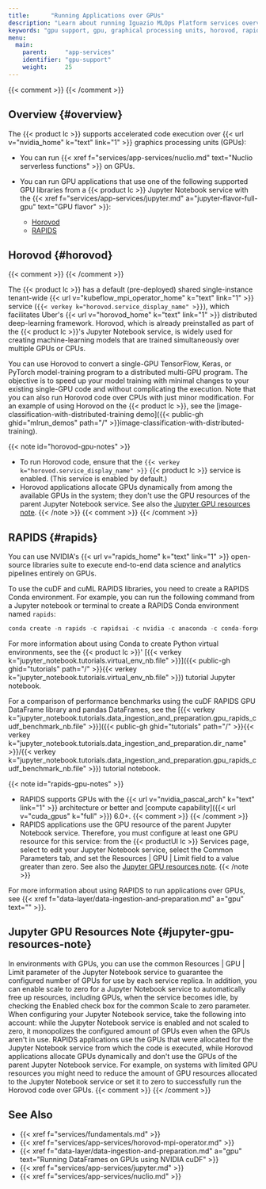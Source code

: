 ```yaml
---
title:      "Running Applications over GPUs"
description: "Learn about running Iguazio MLOps Platform services overview graphics processing units (GPUs)."
keywords: "gpu support, gpu, graphical processing units, horovod, rapids, nvidia, cudf, cuml, keras, tensorflow, pytorch, nuclio, serverless functions, kubeflow mpi operator, mpi operator, mpi jobs, mpi, jupyter, jupyter notebook, deep learning, machine learning, ml, ml models, model training, performance"
menu:
  main:
    parent:     "app-services"
    identifier: "gpu-support"
    weight:     25
---
```

{{< comment >}}<!-- [SITE-RESTRUCT] Replaces
  intro/ecosystem/app-services.md#gpu.
  [InfInto] (sharonl) I decided to change the title from the previous section
  title - "GPU Support" - and move it out of the app-services overview. I
  created an app-services/horovod-mpi-operator.md page for the "MPI Operator"
  Horovod service ([c-mpi-operator-horovod-service]) that links to the current
  services/gpu.md page. -->
{{< /comment >}}

<!-- //////////////////////////////////////// -->
## Overview {#overview}

The {{< product lc >}} supports accelerated code execution over {{< url v="nvidia_home" k="text" link="1" >}} graphics processing units (GPUs):

- <a id="gpu-nuclio"></a>You can run {{< xref f="services/app-services/nuclio.md" text="Nuclio serverless functions" >}} on GPUs.

- You can run GPU applications that use one of the following supported GPU libraries from a {{< product lc >}} Jupyter Notebook service with the {{< xref f="services/app-services/jupyter.md" a="jupyter-flavor-full-gpu" text="GPU flavor" >}}:

    - [Horovod](#horovod)
    - [RAPIDS](#rapids)

<!-- //////////////////////////////////////// -->
## Horovod {#horovod}
{{< comment >}}<!-- [c-mpi-operator-horovod-service] [IntInfo] See info in
  data/vars/product.toml. -->
{{< /comment >}}

The {{< product lc >}} has a default (pre-deployed) shared single-instance tenant-wide {{< url v="kubeflow_mpi_operator_home" k="text" link="1" >}} service (`{{< verkey k="horovod.service_display_name" >}}`), which facilitates Uber's {{< url v="horovod_home" k="text" link="1" >}} distributed deep-learning framework.
Horovod, which is already preinstalled as part of the {{< product lc >}}'s Jupyter Notebook service, is widely used for creating machine-learning models that are trained simultaneously over multiple GPUs or CPUs.

You can use Horovod to convert a single-GPU TensorFlow, Keras, or PyTorch model-training program to a distributed multi-GPU program.
The objective is to speed up your model training with minimal changes to your existing single-GPU code and without complicating the execution.
Note that you can also run Horovod code over CPUs with just minor modification.
For an example of using Horovod on the {{< product lc >}}, see the [image-classification-with-distributed-training demo]({{< public-gh ghid="mlrun_demos" path="/" >}}image-classification-with-distributed-training).

{{< note id="horovod-gpu-notes" >}}
- To run Horovod code, ensure that the `{{< verkey k="horovod.service_display_name" >}}` {{< product lc >}} service is enabled.
(This service is enabled by default.)
- <a id="horovod-dynamic-gpus-alloc-note"></a>Horovod applications allocate GPUs dynamically from among the available GPUs in the system; they don't use the GPU resources of the parent Jupyter Notebook service.
See also the [Jupyter GPU resources note](#jupyter-gpu-resources-note).
{{< /note >}}
{{< comment >}}<!-- [IntInfo] (sharonl) (6.10.20) In consultation with Product
  (Gilad, Adi) and R&D (Oded, Orit), it was decided to keep the Horovod doc in
  the GPU section, even though it can also run over CPUs (as indicated in the
  docs), because users who don't use GPUs aren't likely to benefit from
  Horovod. See the "MPI Operator & Horovod" email thread, and specifically
  Gilad and Oded's 6.10.20 emails. -->
{{< /comment >}}

<!-- //////////////////////////////////////// -->
## RAPIDS {#rapids}

You can use NVIDIA's {{< url v="rapids_home" k="text" link="1" >}} open-source libraries suite to execute end-to-end data science and analytics pipelines entirely on GPUs.

To use the cuDF and cuML RAPIDS libraries, you need to create a RAPIDS Conda environment.
For example, you can run the following command from a Jupyter notebook or terminal to create a RAPIDS Conda environment named `rapids`:
```python
conda create -n rapids -c rapidsai -c nvidia -c anaconda -c conda-forge -c defaults ipykernel rapids={{% verkey k="rapids.version" %}} python={{% verkey k="rapids.example_python_ver" %}}) cudatoolkit={{% verkey k="cuda.version" %}}
```
For more information about using Conda to create Python virtual environments, see the {{< product lc >}}' [<file>{{< verkey k="jupyter_notebook.tutorials.virtual_env_nb.file" >}}</file>]({{< public-gh ghid="tutorials" path="/" >}}{{< verkey k="jupyter_notebook.tutorials.virtual_env_nb.file" >}}) tutorial Jupyter notebook.

For a comparison of performance benchmarks using the cuDF RAPIDS GPU DataFrame library and pandas DataFrames, see the [<file>{{< verkey k="jupyter_notebook.tutorials.data_ingestion_and_preparation.gpu_rapids_cudf_benchmark_nb.file" >}}]({{< public-gh ghid="tutorials" path="/" >}}{{< verkey k="jupyter_notebook.tutorials.data_ingestion_and_preparation.dir_name" >}}/{{< verkey k="jupyter_notebook.tutorials.data_ingestion_and_preparation.gpu_rapids_cudf_benchmark_nb.file" >}}) tutorial notebook.

{{< note id="rapids-gpu-notes" >}}
- <a id="rapids-supported-gpus-note"></a>RAPIDS supports GPUs with the {{< url v="nvidia_pascal_arch" k="text" link="1" >}} architecture or better and [compute capability]({{< url v="cuda_gpus" k="full" >}}) 6.0+.
{{< comment >}}<!-- [IntInfo] (sharonl) (5.8.19) The GPU requirements were
added at Golan's request and the phrasing is based on the "Prerequisites"
section in the NVIDIA RAPIDS getting-started page
(https://rapids.ai/start.html#prerequisites); I only rephrased it very
slightly and added the link to the NVIDIA Pascal page, but I
intentionally didn't edit the "or better" and "6.0+" phrasings, even
though I would phrased it differently. See info in DOC IG-12605. -->
{{< /comment >}}
- <a id="rapids-jupyter-gpu-res-alloc-note"></a>RAPIDS applications use the GPU resource of the parent Jupyter Notebook service.
Therefore, you must configure at least one GPU resource for this service:
from the {{< productUI lc >}} <gui-title>Services</gui-title> page, select to edit your Jupyter Notebook service, select the <gui-title>Common Parameters</gui-title> tab, and set the <gui-label>Resources | GPU | Limit</gui-label> field to a value greater than zero.
See also the [Jupyter GPU resources note](#jupyter-gpu-resources-note).
{{< /note >}}

For more information about using RAPIDS to run applications over GPUs, see {{< xref f="data-layer/data-ingestion-and-preparation.md" a="gpu" text="" >}}.

<!-- //////////////////////////////////////// -->
## Jupyter GPU Resources Note {#jupyter-gpu-resources-note}

In environments with GPUs, you can use the common <gui-label>Resources | GPU | Limit</gui-label> parameter of the Jupyter Notebook service to guarantee the configured number of GPUs for use by each service replica.
In addition, you can enable scale to zero for a Jupyter Notebook service to automatically free up resources, including GPUs, when the service becomes idle, by checking the <gui-label>Enabled</gui-label> check box for the common <gui-label>Scale to zero</gui-label> parameter.
When configuring your Jupyter Notebook service, take the following into account:
while the Jupyter Notebook service is enabled and not scaled to zero, it monopolizes the configured amount of GPUs even when the GPUs aren't in use.
RAPIDS applications use the GPUs that were allocated for the Jupyter Notebook service from which the code is executed, while Horovod applications allocate GPUs dynamically and don't use the GPUs of the parent Jupyter Notebook service.
For example, on systems with limited GPU resources you might need to reduce the amount of GPU resources allocated to the Jupyter Notebook service or set it to zero to successfully run the Horovod code over GPUs.
{{< comment >}}<!-- [c-jupyter-scale-to-zero] [IntInfo] (sharonl) (30.6.20) The
  scale-to-zero option is supported also for environments with CPUs, but we
  recommend using it only with GPUs - see the v2.8.0 new-feature RN
  #new-jupyter-scale-to-zero and the related internal info + the info in the
  related v2.8.0 Requirement IG-11392 / DOC IG-13779. Also see the RN KI
  #ki-jupyter-scale-to-zero-wakeup-wo-service-admin-policy for v2.8.0 Bug
  IG-15862 (Won't Fix) / v2.10.0 Bug IG-15863 and the related internal info +
  the info in Bug IG-15862. Therefore, other than the release notes, we only
  mention the option here, in relation to GPUs. (Approved by Adi.)
  In v2.8.0 the "Scale to zero" option is enabled by default when creating a
  new Jupyter Notebook service. In v2.10.0 the option is disabled by default -
  see v2.10.0 Requirement IG-16287 / DOC IG-16307. -->
{{< /comment >}}

<!-- //////////////////////////////////////// -->
## See Also

- {{< xref f="services/fundamentals.md" >}}
- {{< xref f="services/app-services/horovod-mpi-operator.md" >}}
- {{< xref f="data-layer/data-ingestion-and-preparation.md" a="gpu" text="Running DataFrames on GPUs using NVIDIA cuDF" >}}
- {{< xref f="services/app-services/jupyter.md" >}}
- {{< xref f="services/app-services/nuclio.md" >}}

